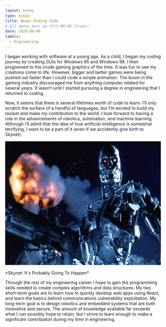 ```yaml
---
layout: essay
type: essay
title: Never-Ending Code
# All dates must be YYYY-MM-DD format!
date: 2019-09-06
labels:
  - Engineering
---
```




I began working with software at a young age. As a child, I began my coding journey by creating GUIs for Windows 95 and Windows 98. I then progressed to the crude gaming graphics of the time. It was fun to see my creations come to life. However, bigger and better games were being pushed out faster than I could code a simple animation. The boom in the gaming industry discouraged me from anything computer related for several years. It wasn’t until I started pursuing a degree in engineering that I returned to coding.

Now, it seems that there is several lifetimes worth of code to learn. I’ll only scratch the surface of a handful of languages, but I’m excited to build my toolset and make my contribution to the world. I look forward to having a role in the advancements of robotics, automation, and machine learning. Although I’ll admit that the idea of true artificial intelligence is somewhat terrifying, I want to be a part of it (even if we accidently give birth to Skynet).

<img src="../images/terminator.jpg" width="600" height="400">
<p>*Skynet: It's Probably Going To Happen*</p>

Through the rest of my engineering career I hope to gain the programming skills needed to create complex algorithms and data structures. My two short-term goals are to learn how to quickly develop web apps using React, and learn the basics behind communications vulnerability exploitation. My long-term goal is to design robotics and embedded systems that are both innovative and secure. The amount of knowledge available far exceeds what I can possibly hope to retain, but I strive to learn enough to make a significant contribution during my time in engineering. 


